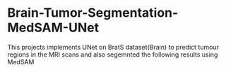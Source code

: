 # Brain-Tumor-Segmentation-MedSAM-UNet
This projects implements UNet on BratS dataset(Brain) to predict tumour regions in the MRI scans and also segemnted the following results using MedSAM
